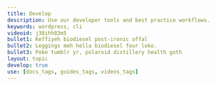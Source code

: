```yaml
---
title: Develop
description: Use our developer tools and best practice workflows.
keywords: wordpress, cli
videoid: j38ihh83m5
bullet1: Keffiyeh biodiesel post-ironic offal
bullet2: Leggings meh hella biodiesel four loko.
bullet3: Poke tumblr yr, polaroid distillery health goth
layout: topic
develop: true
use: [docs_tags, guides_tags, videos_tags]
---
```

